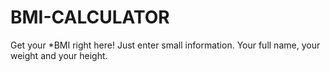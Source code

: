 # BMI-CALCULATOR
Get your *BMI right here! Just enter small information. Your full name, your weight and your height.

